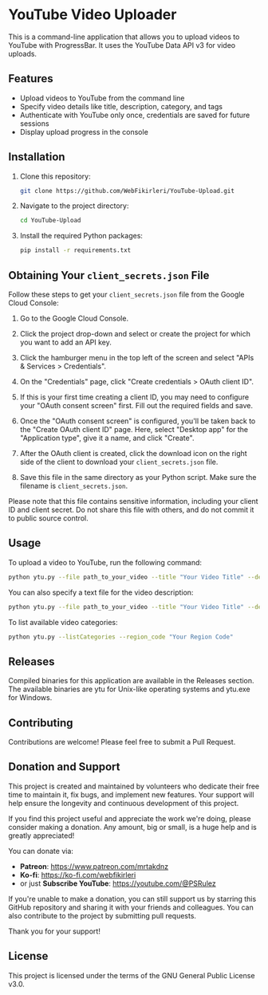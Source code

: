 # YouTube Video Uploader

This is a command-line application that allows you to upload videos to YouTube with ProgressBar. It uses the YouTube Data API v3 for video uploads.

## Features

- Upload videos to YouTube from the command line
- Specify video details like title, description, category, and tags
- Authenticate with YouTube only once, credentials are saved for future sessions
- Display upload progress in the console

## Installation

1. Clone this repository:
    ```bash
    git clone https://github.com/WebFikirleri/YouTube-Upload.git
    ```
2. Navigate to the project directory:
    ```bash
    cd YouTube-Upload
    ```
3. Install the required Python packages:
    ```bash
    pip install -r requirements.txt
    ```
## Obtaining Your `client_secrets.json` File

Follow these steps to get your `client_secrets.json` file from the Google Cloud Console:

1. Go to the Google Cloud Console.

2. Click the project drop-down and select or create the project for which you want to add an API key.

3. Click the hamburger menu in the top left of the screen and select "APIs & Services > Credentials".

4. On the "Credentials" page, click "Create credentials > OAuth client ID".

5. If this is your first time creating a client ID, you may need to configure your "OAuth consent screen" first. Fill out the required fields and save.

6. Once the "OAuth consent screen" is configured, you'll be taken back to the "Create OAuth client ID" page. Here, select "Desktop app" for the "Application type", give it a name, and click "Create".

7. After the OAuth client is created, click the download icon on the right side of the client to download your `client_secrets.json` file.

8. Save this file in the same directory as your Python script. Make sure the filename is `client_secrets.json`.

Please note that this file contains sensitive information, including your client ID and client secret. Do not share this file with others, and do not commit it to public source control.

## Usage

To upload a video to YouTube, run the following command:

```bash
python ytu.py --file path_to_your_video --title "Your Video Title" --description "Your Video Description" --category "Your Video Category"
```

You can also specify a text file for the video description:
```bash
python ytu.py --file path_to_your_video --title "Your Video Title" --descriptionFile path_to_your_description_file --category "Your Video Category"
```
To list available video categories:
```bash
python ytu.py --listCategories --region_code "Your Region Code"
```
## Releases
Compiled binaries for this application are available in the Releases section. The available binaries are ytu for Unix-like operating systems and ytu.exe for Windows.

## Contributing
Contributions are welcome! Please feel free to submit a Pull Request.

## Donation and Support

This project is created and maintained by volunteers who dedicate their free time to maintain it, fix bugs, and implement new features. Your support will help ensure the longevity and continuous development of this project.

If you find this project useful and appreciate the work we're doing, please consider making a donation. Any amount, big or small, is a huge help and is greatly appreciated!

You can donate via:

- **Patreon**: https://www.patreon.com/mrtakdnz
- **Ko-fi**: https://ko-fi.com/webfikirleri
- or just **Subscribe YouTube**: https://youtube.com/@PSRulez

If you're unable to make a donation, you can still support us by starring this GitHub repository and sharing it with your friends and colleagues. You can also contribute to the project by submitting pull requests.

Thank you for your support!

## License
This project is licensed under the terms of the GNU General Public License v3.0.

